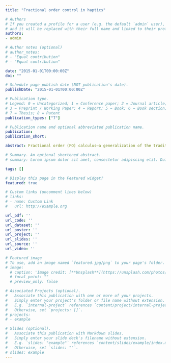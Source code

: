 ```yaml
---
title: "Fractional order control in haptics"

# Authors
# If you created a profile for a user (e.g. the default `admin` user), write the username (folder name) here 
# and it will be replaced with their full name and linked to their profile.
authors:
- admin

# Author notes (optional)
# author_notes:
# - "Equal contribution"
# - "Equal contribution"

date: "2015-01-01T00:00:00Z"
doi: ""

# Schedule page publish date (NOT publication's date).
publishDate: "2015-01-01T00:00:00Z"

# Publication type.
# Legend: 0 = Uncategorized; 1 = Conference paper; 2 = Journal article;
# 3 = Preprint / Working Paper; 4 = Report; 5 = Book; 6 = Book section;
# 7 = Thesis; 8 = Patent
publication_types: ["7"]

# Publication name and optional abbreviated publication name.
publication:
publication_short:

abstract: Fractional order (FO) calculus—a generalization of the traditional calculus to arbitrary order differointegration—is an effective mathematical tool that broadens the modeling boundaries of the familiar integer order calculus. The effectiveness of this remarkable mathematical tool has been observed in many practical applications. For instance, FO models enable faithful representation of viscoelastic materials that exhibit frequency dependent stiffness and damping characteristics within a single mechanical element.\n In this dissertation, we propose and analyze the use of FO controllers in haptic systems and provide a systematic analysis of this new control method in the light of the fundamental trade-off between the stability robustness and the transparency performance. FO controllers provide a promising generalization that allows one to better shape the frequency response of a system to achieve more favorable robustness and performance characteristics. In particular, the use of FO calculus in systems and control applications provides the user with an extra design variable, the order of differointegration, which can be tuned to improve the desired behavior of the overall system. \n We introduce a generalized FO nondimensionalized sampled-data model for the haptic system and study its frequency dependent behaviour. Then, we analyze the stability of this system with and without a human operator in the loop. Moreover, we experimentally verify the stability analysis and demonstrate that the experiments capture the essence of the stability behaviour between different differentiation orders. \n The passivity analysis is conducted for two cases, the first approach takes the environment model into account and ensures the passivity of the haptic system together with the virtual environment, while the second approach assumes the presence of a passive environment model in the control loop and introduces a controller to the closed-loop system that acts like a buffer between the haptic display and the virtual environment. The second approach is more suitable for complex environments as it investigates the passivity properties of the two-port haptic system together with a virtual coupler. \n After characterizing the stability boundaries for the FO haptic system, we analyse the performance of the system by studying the transparency performance of the haptic rendering with such controllers. In particular, we employ effective impedance analysis to decompose the closed-loop impedance of a haptic system into its parts and study the contribution of FO elements on the stiffness and damping rendering characteristics of the system. \n Finally, we apply the theoretical results to a novel haptic rendering scenario, haptic rendering of viscoelastic materials. A fractional order mathematical model for the human prostate tissue with history depended stress and deflection behavior, is chosen as the viscoelastic physical system to be rendered. The stress relaxation of the haptic rendering is verified against the experimental data, indicating a high fidelity rendering.

# Summary. An optional shortened abstract.
# summary: Lorem ipsum dolor sit amet, consectetur adipiscing elit. Duis posuere tellus ac convallis placerat. Proin tincidunt magna sed ex sollicitudin condimentum.

tags: []

# Display this page in the Featured widget?
featured: true

# Custom links (uncomment lines below)
# links:
# - name: Custom Link
#   url: http://example.org

url_pdf: ''
url_code: ''
url_dataset: ''
url_poster: ''
url_project: ''
url_slides: ''
url_source: ''
url_video: ''

# Featured image
# To use, add an image named `featured.jpg/png` to your page's folder. 
# image:
  # caption: 'Image credit: [**Unsplash**](https://unsplash.com/photos/pLCdAaMFLTE)'
  # focal_point: ""
  # preview_only: false

# Associated Projects (optional).
#   Associate this publication with one or more of your projects.
#   Simply enter your project's folder or file name without extension.
#   E.g. `internal-project` references `content/project/internal-project/index.md`.
#   Otherwise, set `projects: []`.
# projects:
# - example

# Slides (optional).
#   Associate this publication with Markdown slides.
#   Simply enter your slide deck's filename without extension.
#   E.g. `slides: "example"` references `content/slides/example/index.md`.
#   Otherwise, set `slides: ""`.
# slides: example
---
```

